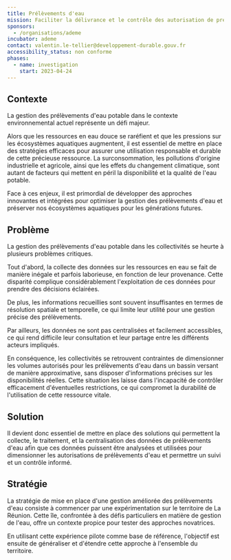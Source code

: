 ```yaml
---
title: Prélèvements d'eau
mission: Faciliter la délivrance et le contrôle des autorisation de prélèvements d'eau
sponsors:
  - /organisations/ademe
incubator: ademe
contact: valentin.le-tellier@developpement-durable.gouv.fr
accessibility_status: non conforme
phases:
  - name: investigation
    start: 2023-04-24
---
```

## Contexte

La gestion des prélèvements d'eau potable dans le contexte environnemental actuel représente un défi majeur. 

Alors que les ressources en eau douce se raréfient et que les pressions sur les écosystèmes aquatiques augmentent, il est essentiel de mettre en place des stratégies efficaces pour assurer une utilisation responsable et durable de cette précieuse ressource. La surconsommation, les pollutions d'origine industrielle et agricole, ainsi que les effets du changement climatique, sont autant de facteurs qui mettent en péril la disponibilité et la qualité de l'eau potable. 

Face à ces enjeux, il est primordial de développer des approches innovantes et intégrées pour optimiser la gestion des prélèvements d'eau et préserver nos écosystèmes aquatiques pour les générations futures.

## Problème

La gestion des prélèvements d'eau potable dans les collectivités se heurte à plusieurs problèmes critiques. 

Tout d'abord, la collecte des données sur les ressources en eau se fait de manière inégale et parfois laborieuse, en fonction de leur provenance. Cette disparité complique considérablement l'exploitation de ces données pour prendre des décisions éclairées. 

De plus, les informations recueillies sont souvent insuffisantes en termes de résolution spatiale et temporelle, ce qui limite leur utilité pour une gestion précise des prélèvements. 

Par ailleurs, les données ne sont pas centralisées et facilement accessibles, ce qui rend difficile leur consultation et leur partage entre les différents acteurs impliqués. 

En conséquence, les collectivités se retrouvent contraintes de dimensionner les volumes autorisés pour les prélèvements d'eau dans un bassin versant de manière approximative, sans disposer d'informations précises sur les disponibilités réelles. Cette situation les laisse dans l'incapacité de contrôler efficacement d'éventuelles restrictions, ce qui compromet la durabilité de l'utilisation de cette ressource vitale.

## Solution

Il devient donc essentiel de mettre en place des solutions qui permettent la collecte, le traitement, et la centralisation des données de prélèvements d'eau afin que ces données puissent être analysées et utilisées pour dimensionner les autorisations de prélèvements d'eau et permettre un suivi et un contrôle informé. 

## Stratégie

La stratégie de mise en place d'une gestion améliorée des prélèvements d'eau consiste à commencer par une expérimentation sur le territoire de La Réunion. Cette île, confrontée à des défis particuliers en matière de gestion de l'eau, offre un contexte propice pour tester des approches novatrices. 

En utilisant cette expérience pilote comme base de référence, l'objectif est ensuite de généraliser et d'étendre cette approche à l'ensemble du territoire.